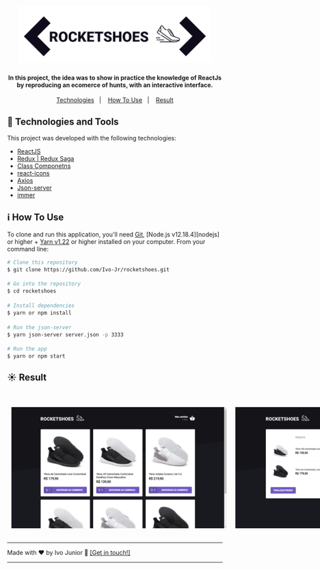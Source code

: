 <h1 align="center">
    <img alt="logo" src="src/assets/images/rocket.png" width="450px" />
</h1>


<h4 align="center">
  In this project, the idea was to show in practice the knowledge of ReactJs by reproducing an ecomerce of hunts, with an interactive interface.
</h4>

<p align="center">
  <a href="#rocket-technologies">Technologies</a>&nbsp;&nbsp;&nbsp;|&nbsp;&nbsp;&nbsp;
  <a href="#information_source-how-to-use">How To Use</a>&nbsp;&nbsp;&nbsp;|&nbsp;&nbsp;&nbsp;
  <a href="#sunny-result">Result</a>
</p>


## :rocket: Technologies and Tools

This project was developed with the following technologies:

- [ReactJS](https://reactjs.org/)
- [Redux | Redux Saga](https:///)
- [Class Componetns](https://pt-br.reactjs.org/docs/react-component.html)
- [react-icons](https://react-icons.github.io/react-icons/)
- [Axios](https://reactjs.org/)
- [Json-server](https://reactjs.org/)
- [immer](https://reactjs.org/)


## :information_source: How To Use

To clone and run this application, you'll need [Git](https://git-scm.com), [Node.js v12.18.4][nodejs] or higher + [Yarn v1.22][yarn] or higher installed on your computer. From your command line:

```bash
# Clone this repository
$ git clone https://github.com/Ivo-Jr/rocketshoes.git

# Go into the repository
$ cd rocketshoes

# Install dependencies
$ yarn or npm install

# Run the json-server
$ yarn json-server server.json -p 3333

# Run the app
$ yarn or npm start
```

## :sunny: Result

  <div style="display: flex;   flex-direction: column;
  align-items: center;">
  <h1 align="center" style="display: flex; flex-direction:row;">
      <img   style="margin: 0 10px;" alt="prit1" src="src/assets/images/prt1.png" />
       <br>
       <br>
      <img   style="margin: 0 10px;" alt="prt2" src="src/assets/images/prt2.png" />
      <br>
  </h1>     
  </div>

---

Made with ♥ by Ivo Junior :wave: <a href="https://www.linkedin.com/in/jos%C3%A9-ivo-maciel-j%C3%BAnior-658136145/" target="_blank">[Get in touch!]</a>

[yarn]: https://yarnpkg.com/
[vc]: https://code.visualstudio.com/

----
